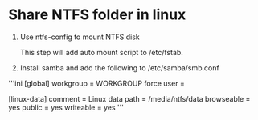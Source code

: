 # Share NTFS folder in linux

1. Use ntfs-config to mount NTFS disk

   This step will add auto mount script to /etc/fstab.   
   
1. Install samba and add the following to /etc/samba/smb.conf

'''ini
[global]
   workgroup = WORKGROUP
   force user = <username>

[linux-data]
   comment = Linux data
   path = /media/ntfs/data
   browseable = yes
   public = yes
   writeable = yes
'''

